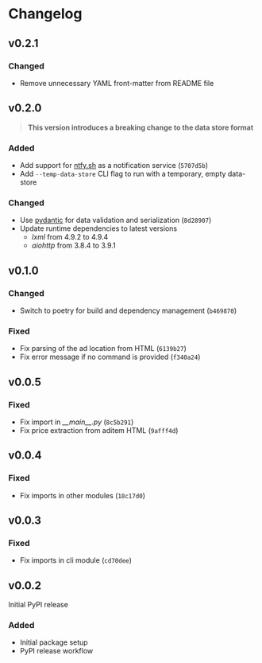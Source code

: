 <!-- markdownlint-disable MD024 -->
# Changelog

## v0.2.1

### Changed

* Remove unnecessary YAML front-matter from README file

## v0.2.0

> **This version introduces a breaking change to the data store format**

### Added

* Add support for [ntfy.sh](https://ntfy.sh) as a notification service (`5707d5b`)
* Add `--temp-data-store` CLI flag to run with a temporary, empty data-store

### Changed

* Use [pydantic](https://pydantic.dev) for data validation and serialization (`8d28907`)
* Update runtime dependencies to latest versions
  * *lxml* from 4.9.2 to 4.9.4
  * *aiohttp* from 3.8.4 to 3.9.1

## v0.1.0

### Changed

* Switch to poetry for build and dependency management (`b469870`)

### Fixed

* Fix parsing of the ad location from HTML (`6139b27`)
* Fix error message if no command is provided (`f340a24`)

## v0.0.5

### Fixed

* Fix import in *\_\_main\_\_.py* (`8c5b291`)
* Fix price extraction from aditem HTML (`9afff4d`)

## v0.0.4

### Fixed

* Fix imports in other modules (`18c17d0`)

## v0.0.3

### Fixed

* Fix imports in cli module (`cd70dee`)

## v0.0.2

Initial PyPI release

### Added

* Initial package setup
* PyPI release workflow

